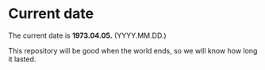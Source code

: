 # Current date

The current date is **1973.04.05.** (YYYY.MM.DD.)

This repository will be good when the world ends, so we will know how long it lasted.
